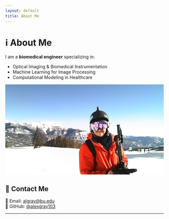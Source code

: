 ```yaml
---
layout: default
title: About Me
---
```


# ℹ️ About Me

I am a **biomedical engineer** specializing in:
- Optical Imaging & Biomedical Instrumentation
- Machine Learning for Image Processing
- Computational Modeling in Healthcare

![Profile Picture](assets/images/profile.jpg)

## 📧 Contact Me
📩 Email: [algray@bu.edu](mailto:algray@bu.edu)  
🔗 GitHub: [@alexgray103](https://github.com/alexgray103)

---
